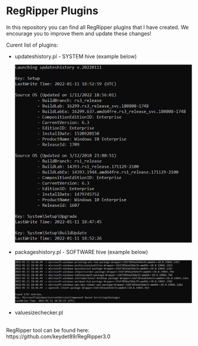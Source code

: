 # RegRipper Plugins

In this repository you can find all RegRipper plugins that I have created. We encourage you to improve them and update these changes!


Curent list of plugins:

- updateshistory.pl - SYSTEM hive (example below)

  ![alt text](https://github.com/gajos112/RegRipperPlugins/blob/main/Images/updateshistory_plugin.JPG?raw=true)


- packageshistory.pl - SOFTWARE hive (example below)

  ![alt text](https://github.com/gajos112/RegRipperPlugins/blob/main/Images/packageshistory_plugin.JPG?raw=true)

- valuesizechecker.pl


</br>
RegRipper tool can be found here: https://github.com/keydet89/RegRipper3.0
